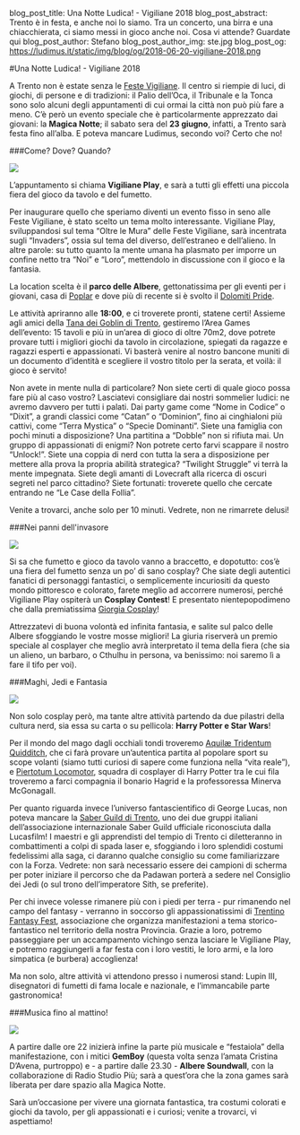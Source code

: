blog_post_title: Una Notte Ludica! - Vigiliane 2018
blog_post_abstract: Trento è in festa, e anche noi lo siamo. Tra un concerto, una birra e una chiacchierata, ci siamo messi in gioco anche noi. Cosa vi attende? Guardate qui
blog_post_author: Stefano
blog_post_author_img: ste.jpg
blog_post_og: https://ludimus.it/static/img/blog/og/2018-06-20-vigiliane-2018.png

#Una Notte Ludica! - Vigiliane 2018

A Trento non è estate senza le [Feste Vigiliane](http://festevigiliane.it/). Il centro si riempie di luci, di giochi, di persone e di tradizioni: il Palio dell’Oca, il Tribunale e la Tonca sono solo alcuni degli appuntamenti di cui ormai la città non può più fare a meno.
C’è però un evento speciale che è particolarmente apprezzato dai giovani: la **Magica Notte**; il sabato sera del **23 giugno**, infatti, a Trento sarà festa fino all’alba. E poteva mancare Ludimus, secondo voi? Certo che no!

###Come? Dove? Quando?

![](../static/img/blog/vigiliane/eventi.png)

L’appuntamento si chiama **Vigiliane Play**, e sarà a tutti gli effetti una piccola fiera del gioco da tavolo e del fumetto.

Per inaugurare quello che speriamo diventi un evento fisso in seno alle Feste Vigiliane, è stato scelto un tema molto interessante. Vigiliane Play, sviluppandosi sul tema “Oltre le Mura” delle Feste Vigiliane, sarà incentrata sugli “Invaders”, ossia sul tema del diverso, dell’estraneo e dell’alieno. In altre parole: su tutto quanto la mente umana ha plasmato per imporre un confine netto tra “Noi” e “Loro”, mettendolo in discussione con il gioco e la fantasia.

La location scelta è il **parco delle Albere**, gettonatissima per gli eventi per i giovani, casa di [Poplar](https://www.facebook.com/poplartrento/) e dove più di recente si è svolto il [Dolomiti Pride](https://www.dolomitipride.it/).

Le attività apriranno alle **18:00**, e ci troverete pronti, statene certi! Assieme agli amici della [Tana dei Goblin di Trento](https://www.goblins.net/affiliate/tana-dei-goblin-trento), gestiremo l’Area Games dell’evento: 15 tavoli e più in un’area di gioco di oltre 70m2, dove potrete provare tutti i migliori giochi da tavolo in circolazione, spiegati da ragazze e ragazzi esperti e appassionati. Vi basterà venire al nostro bancone muniti di un documento d’identità e scegliere il vostro titolo per la serata, et voilà: il gioco è servito!

Non avete in mente nulla di particolare? Non siete certi di quale gioco possa fare più al caso vostro? Lasciatevi consigliare dai nostri sommelier ludici: ne avremo davvero per tutti i palati. Dai party game come “Nome in Codice” o “Dixit”, a grandi classici come “Catan” o “Dominion”, fino ai cinghialoni più cattivi, come “Terra Mystica” o “Specie Dominanti”. Siete una famiglia con pochi minuti a disposizione? Una partitina a “Dobble” non si rifiuta mai. Un gruppo di appassionati di enigmi? Non potrete certo farvi scappare il nostro “Unlock!”. Siete una coppia di nerd con tutta la sera a disposizione per mettere alla prova la propria abilità strategica? “Twilight Struggle” vi terrà la mente impegnata. Siete degli amanti di Lovecraft alla ricerca di oscuri segreti nel parco cittadino? Siete fortunati: troverete quello che cercate entrando ne “Le Case della Follia”.

Venite a trovarci, anche solo per 10 minuti. Vedrete, non ne rimarrete delusi!

###Nei panni dell'invasore

![](../static/img/blog/vigiliane/cosplay.png)

Si sa che fumetto e gioco da tavolo vanno a braccetto, e dopotutto: cos’è una fiera del fumetto senza un po’ di sano cosplay? Che siate degli autentici fanatici di personaggi fantastici, o semplicemente incuriositi da questo mondo pittoresco e colorato, farete meglio ad accorrere numerosi, perché Vigiliane Play ospiterà un **Cosplay Contest**! E presentato nientepopodimeno che dalla premiatissima [Giorgia Cosplay](https://www.facebook.com/giorgiacosplay/)!

Attrezzatevi di buona volontà ed infinita fantasia, e salite sul palco delle Albere sfoggiando le vostre mosse migliori! La giuria riserverà un premio speciale al cosplayer che meglio avrà interpretato il tema della fiera (che sia un alieno, un barbaro, o Cthulhu in persona, va benissimo: noi saremo lì a fare il tifo per voi).

###Maghi, Jedi e Fantasia

![](../static/img/blog/vigiliane/maghiejedi.png)

Non solo cosplay però, ma tante altre attività partendo da due pilastri della cultura nerd, sia essa su carta o su pellicola: **Harry Potter e Star Wars**!

Per il mondo del mago dagli occhiali tondi troveremo [Aquilæ Tridentum Quidditch](https://www.facebook.com/aquilaetridentumquidditch/), che ci farà provare un’autentica partita al popolare sport su scope volanti (siamo tutti curiosi di sapere come funziona nella “vita reale”), e [Piertotum Locomotor](https://www.facebook.com/Piertotum-Locomotor-346891315735020/), squadra di cosplayer di Harry Potter tra le cui fila troveremo a farci compagnia il bonario Hagrid e la professoressa Minerva McGonagall.

Per quanto riguarda invece l’universo fantascientifico di George Lucas, non poteva mancare la [Saber Guild di Trento](https://www.facebook.com/Saber-Guild-Trento-102107009945595/), uno dei due gruppi italiani dell’associazione internazionale Saber Guild ufficiale riconosciuta dalla Lucasfilm! I maestri e gli apprendisti del tempio di Trento ci diletteranno in combattimenti a colpi di spada laser e, sfoggiando i loro splendidi costumi fedelissimi alla saga, ci daranno qualche consiglio su come familiarizzare con la Forza. Vedrete: non sarà necessario essere dei campioni di scherma per poter iniziare il percorso che da Padawan porterà a sedere nel Consiglio dei Jedi (o sul trono dell’imperatore Sith, se preferite).

Per chi invece volesse rimanere più con i piedi per terra - pur rimanendo nel campo del fantasy - verranno in soccorso gli appassionatissimi di [Trentino Fantasy Fest](https://www.facebook.com/trentinofantasyfest/), associazione che organizza manifestazioni a tema storico-fantastico nel territorio della nostra Provincia. Grazie a loro, potremo passeggiare per un accampamento vichingo senza lasciare le Vigiliane Play, e potremo raggiungerli a far festa con i loro vestiti, le loro armi, e la loro simpatica (e burbera) accoglienza!

Ma non solo, altre attività vi attendono presso i numerosi stand: Lupin III, disegnatori di fumetti di fama locale e nazionale, e l’immancabile parte gastronomica!

###Musica fino al mattino!

![](../static/img/blog/vigiliane/musica.png)

A partire dalle ore 22 inizierà infine la parte più musicale e “festaiola” della manifestazione, con i mitici **GemBoy** (questa volta senza l’amata Cristina D’Avena, purtroppo) e - a partire dalle 23.30 - **Albere Soundwall**, con la collaborazione di Radio Studio Più; sarà a quest’ora che la zona games sarà liberata per dare spazio alla Magica Notte.

Sarà un’occasione per vivere una giornata fantastica, tra costumi colorati e giochi da tavolo, per gli appassionati e i curiosi; venite a trovarci, vi aspettiamo!